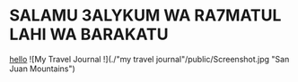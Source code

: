 # SALAMU 3ALYKUM WA RA7MATUL LAHI WA BARAKATU

<a href="https://google.com">hello</a>
![My Travel Journal !](./"my travel journal"/public/Screenshot.jpg "San Juan Mountains")